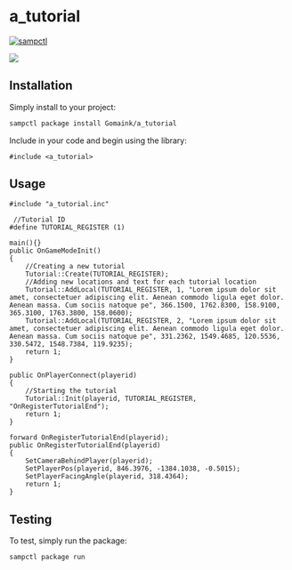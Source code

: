 # a_tutorial

[![sampctl](https://img.shields.io/badge/sampctl-a_tutorial-2f2f2f.svg?style=for-the-badge)](https://github.com/Gomaink/a_tutorial)

<!--
This library allows you to create tutorials dynamically and quickly.
-->

![](https://i.imgur.com/wDal7si.png)

## Installation

Simply install to your project:

```bash
sampctl package install Gomaink/a_tutorial
```

Include in your code and begin using the library:

```pawn
#include <a_tutorial>
```

## Usage

```pawn
#include "a_tutorial.inc"

 //Tutorial ID
#define TUTORIAL_REGISTER (1)

main(){}
public OnGameModeInit()
{   
    //Creating a new tutorial
    Tutorial::Create(TUTORIAL_REGISTER);
    //Adding new locations and text for each tutorial location
    Tutorial::AddLocal(TUTORIAL_REGISTER, 1, "Lorem ipsum dolor sit amet, consectetuer adipiscing elit. Aenean commodo ligula eget dolor. Aenean massa. Cum sociis natoque pe", 366.1500, 1762.8300, 158.9100, 365.3100, 1763.3800, 158.0600);
    Tutorial::AddLocal(TUTORIAL_REGISTER, 2, "Lorem ipsum dolor sit amet, consectetuer adipiscing elit. Aenean commodo ligula eget dolor. Aenean massa. Cum sociis natoque pe", 331.2362, 1549.4685, 120.5536, 330.5472, 1548.7384, 119.9235);
    return 1;
}

public OnPlayerConnect(playerid)
{
    //Starting the tutorial
    Tutorial::Init(playerid, TUTORIAL_REGISTER, "OnRegisterTutorialEnd");
    return 1;
}

forward OnRegisterTutorialEnd(playerid);
public OnRegisterTutorialEnd(playerid)
{
    SetCameraBehindPlayer(playerid);
    SetPlayerPos(playerid, 846.3976, -1384.1038, -0.5015);
    SetPlayerFacingAngle(playerid, 318.4364);
    return 1;
}
```

## Testing

<!--
Depending on whether your package is tested via in-game "demo tests" or
y_testing unit-tests, you should indicate to readers what to expect below here.
-->

To test, simply run the package:

```bash
sampctl package run
```

